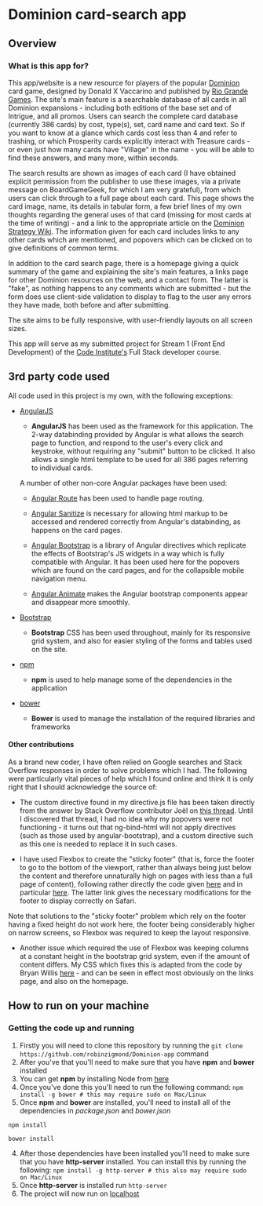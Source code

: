 # Dominion card-search app

## Overview

### What is this app for?
This app/website is a new resource for players of the popular [Dominion](https://boardgamegeek.com/boardgame/36218/dominion) card game, designed by Donald X Vaccarino and published by [Rio Grande Games](http://riograndegames.com/). The site's main feature is a searchable database of all cards in all Dominion expansions - including both editions of the base set and of Intrigue, and all promos. Users can search the complete card database (currently 386 cards) by cost, type(s), set, card name and card text. So if you want to know at a glance which cards cost less than 4 and refer to trashing, or which Prosperity cards explicitly interact with Treasure cards - or even just how many cards have "Village" in the name - you will be able to find these answers, and many more, within seconds.

The search results are shown as images of each card (I have obtained explicit permission from the publisher to use these images, via a private message on BoardGameGeek, for which I am very grateful), from which users can click through to a full page about each card. This page shows the card image, name,  its details in tabular form, a few brief lines of my own thoughts regarding the general uses of that card (missing for most cards at the time of writing) - and a link to the appropriate article on the [Dominion Strategy Wiki](http://wiki.dominionstrategy.com/index.php/Main_Page). The information given for each card includes links to any other cards which are mentioned, and popovers which can be clicked on to give definitions of common terms.

In addition to the card search page, there is a homepage giving a quick summary of the game and explaining the site's main features, a links page for other Dominion resources on the web, and a contact form. The latter is "fake", as nothing happens to any comments which are submitted - but the form does use client-side validation to display to flag to the user any errors they have made, both before and after submitting.

The site aims to be fully responsive, with user-friendly layouts on all screen sizes.

This app will serve as my submitted project for Stream 1 (Front End Development) of the [Code Institute's](https://www.codeinstitute.net/) Full Stack developer course.

## 3rd party code used

All code used in this project is my own, with the following exceptions:

- [AngularJS](https://angularjs.org/)
    - **AngularJS** has been used as the framework for this application. The 2-way databinding provided by Angular is what allows the search page to function, and respond to the user's every click and keystroke, without requiring any "submit" button to be clicked. It also allows a single html template to be used for all 386 pages referring to individual cards.

    A number of other non-core Angular packages have been used:
      
    - [Angular Route](https://github.com/angular/bower-angular-route) has been used to handle page routing.

    - [Angular Sanitize](https://github.com/angular/bower-angular-sanitize) is necessary for allowing html markup to be accessed and rendered correctly from Angular's databinding, as happens on the card pages.

    - [Angular Bootstrap](http://angular-ui.github.io/bootstrap/) is a library of Angular directives which replicate the effects of Bootstrap's JS widgets in a way which is fully compatible with Angular. It has been used here for the popovers which are found on the card pages, and for the collapsible mobile navigation menu.

    - [Angular Animate](http://angular-ui.github.io/bootstrap/) makes the Angular bootstrap components appear and disappear more smoothly.

- [Bootstrap](http://getbootstrap.com/)
    - **Bootstrap** CSS has been used throughout, mainly for its responsive grid system, and also for easier styling of the forms and tables used on the site.

- [npm](https://www.npmjs.com/)
    - **npm** is used to help manage some of the dependencies in the application

- [bower](https://bower.io/)
    - **Bower** is used to manage the installation of the required libraries and frameworks

#### Other contributions
As a brand new coder, I have often relied on Google searches and Stack Overflow responses in order to solve problems which I had. The following were particularly vital pieces of help which I found online and think it is only right that I should acknowledge the source of:

- The custom directive found in my directive.js file has been taken directly from the answer by Stack Overflow contributor Joël on [this thread](http://stackoverflow.com/questions/17417607/angular-ng-bind-html-and-directive-within-it/). Until I discovered that thread, I had no idea why my popovers were not functioning - it turns out that ng-bind-html will not apply directives (such as those used by angular-bootstrap), and a custom directive such as this one is needed to replace it in such cases.

- I have used Flexbox to create the "sticky footer" (that is, force the footer to go to the bottom of the viewport, rather than always being just below the content and therefore unnaturally high on pages with less than a full page of content), following rather directly the code given [here](https://philipwalton.github.io/solved-by-flexbox/demos/sticky-footer/) and in particular [here](http://stackoverflow.com/questions/36899807/flexbox-sticky-footer-not-working-in-safari-or-chrome-osx). The latter link gives the necessary modifications for the footer to display correctly on Safari.

Note that solutions to the "sticky footer" problem which rely on the footer having a fixed height do not work here, the footer being considerably higher on narrow screens, so Flexbox was required to keep the layout responsive.

- Another issue which required the use of Flexbox was keeping columns at a constant height in the bootstrap grid system, even if the amount of content differs. My CSS which fixes this is adapted from the code by Bryan Willis [here](http://codepen.io/bootstrapped/details/RrabNe/) - and can be seen in effect most obviously on the links page, and also on the homepage.


## How to run on your machine

### Getting the code up and running
1. Firstly you will need to clone this repository by running the ```git clone https://github.com/robinzigmond/Dominion-app``` command
2. After you've that you'll need to make sure that you have **npm** and **bower** installed
  1. You can get **npm** by installing Node from [here](https://nodejs.org/en/)
  2. Once you've done this you'll need to run the following command:
     `npm install -g bower # this may require sudo on Mac/Linux`
3. Once **npm** and **bower** are installed, you'll need to install all of the dependencies in *package.json* and *bower.json*
  ```
  npm install
 
  bower install
  ```
4. After those dependencies have been installed you'll need to make sure that you have **http-server** installed. You can install this by running the following: ```npm install -g http-server # this also may require sudo on Mac/Linux```
5. Once **http-server** is installed run ```http-server```
6. The project will now run on [localhost](http://127.0.0.1:8080)
